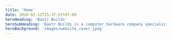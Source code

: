 ```yaml
---
title: 'Home'
date: 2018-02-12T15:37:57+07:00
heroHeading: 'Baxtr Builds'
heroSubHeading: 'Baxtr Builds is a computer hardware company specializing in custom built eSports gaming computers for clients.'
heroBackground: 'images/website_cover.jpeg'
---
```

